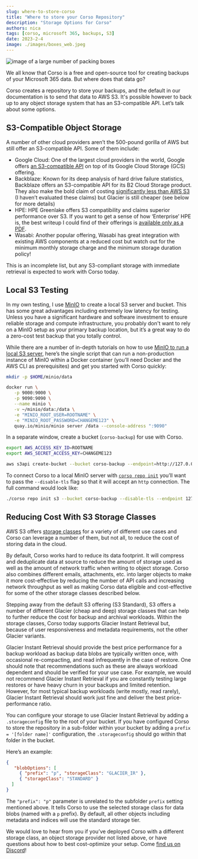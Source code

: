 ```yaml
---
slug: where-to-store-corso
title: "Where to store your Corso Repository"
description: "Storage Options for Corso"
authors: nica
tags: [corso, microsoft 365, backups, S3]
date: 2023-2-4
image: ./images/boxes_web.jpeg
---
```


![image of a large number of packing boxes](./images/boxes_web.jpeg)

We all know that Corso is a free and open-source tool for creating backups of your Microsoft 365 data. But where does
that data go?

Corso creates a repository to store your backups, and the default in our documentation is to send that data to AWS S3.
It's possible however to back up to any object storage system that has an S3-compatible API. Let’s talk about some options.

<!-- truncate -->
## S3-Compatible Object Storage

A number of other cloud providers aren’t the 500-pound gorilla of AWS but still offer an S3-compatible API.
Some of them include:

- Google Cloud: One of the largest cloud providers in the world, Google offers
[an S3-compatible API](https://cloud.google.com/storage/docs/interoperability) on top of its Google Cloud Storage (GCS) offering.
- Backblaze: Known for its deep analysis of hard drive failure statistics, Backblaze offers an S3-compatible API for its
B2 Cloud Storage product. They also make the bold claim of costing [significantly less than AWS S3](https://www.backblaze.com/b2/cloud-storage-pricing.html)
(I haven’t evaluated these claims) but Glacier is still cheaper (see below for more details)
- HPE: HPE Greenlake offers S3 compatibility and claims superior performance over S3. If you want to get a sense of how
‘Enterprise’ HPE is, the best writeup I could find of their offerings is [available only as a PDF](https://www.hpe.com/us/en/collaterals/collateral.a50006216.Create-value-from-data-2C-at-scale-E2-80-93-HPE-GreenLake-for-Scality-solution-brief.html).
- Wasabi: Another popular offering, Wasabi has great integration with existing AWS components at a reduced
cost but watch out for the minimum monthly storage charge and the minimum storage duration policy!

This is an incomplete list, but any S3-compliant storage with immediate retrieval is expected to work with Corso today.

## Local S3 Testing

In my own testing, I use [MinIO](https://min.io/) to create a local S3 server and bucket. This has some great advantages
including extremely low latency for testing. Unless you have a significant hardware and software investment to ensure
reliable storage and compute infrastructure, you probably don't want to rely on a MinIO setup as your primary
backup location, but it’s a great way to do a zero-cost test backup that you totally control.

While there are a number of in-depth tutorials on how to use
[MinIO to run a local S3 server](https://simonjcarr.medium.com/running-s3-object-storage-locally-with-minio-f50540ffc239),
here’s the single script that can run a non-production instance of MinIO within a Docker container (you’ll need Docker
and the AWS CLI as prerequisites) and get you started with Corso quickly:

```bash
mkdir -p $HOME/minio/data

docker run \
   -p 9000:9000 \
   -p 9090:9090 \
   --name minio \
   -v ~/minio/data:/data \
   -e "MINIO_ROOT_USER=ROOTNAME" \
   -e "MINIO_ROOT_PASSWORD=CHANGEME123" \
   quay.io/minio/minio server /data --console-address ":9090"
```

In a separate window, create a bucket (`corso-backup`) for use with Corso.

```bash
export AWS_ACCESS_KEY_ID=ROOTNAME
export AWS_SECRET_ACCESS_KEY=CHANGEME123

aws s3api create-bucket --bucket corso-backup --endpoint=http://127.0.0.1:9000
```

To connect Corso to a local MinIO server with [`corso repo init`](https://corso.ll.vg/docs/cli/corso-repo-init-s3/)
you’ll want to pass the `--disable-tls` flag so that it will accept an `http` connection. The full command would look like:

```bash
./corso repo init s3 --bucket corso-backup --disable-tls --endpoint 127.0.0.1:9000
```

## Reducing Cost With S3 Storage Classes

AWS S3 offers [storage classes](https://aws.amazon.com/s3/storage-classes/) for a variety of different use cases and
Corso can leverage a number of them, but not all, to reduce the cost of storing data in the cloud.

By default, Corso works hard to reduce its data footprint. It will compress and deduplicate data at source to reduce the
amount of storage used as well as the amount of network traffic when writing to object storage. Corso also combines
different emails, attachments, etc. into larger objects to make it more cost-effective by reducing the number of API
calls and increasing network throughput as well as making Corso data eligible and cost-effective for some of the other
storage classes described below.

Stepping away from the default S3 offering (S3 Standard), S3 offers a number of different Glacier (cheap and deep)
storage classes that can help to further reduce the cost for backup and archival workloads. Within the storage classes,
Corso today supports Glacier Instant Retrieval but, because of user responsiveness and metadata requirements, not the
other Glacier variants.

Glacier Instant Retrieval should provide the best price performance for a  backup workload as backup data blobs are
typically written once, with occasional re-compacting, and read infrequently in the case of restore. One should note
that recommendations such as these are always workload dependent and should be verified for your use case. For example,
we would not recommend Glacier Instant Retrieval if you are constantly testing large restores or have heavy
churn in your backups and
limited retention. However, for most typical backup workloads (write mostly, read rarely), Glacier Instant Retrieval
should work just fine and deliver the best price-performance ratio.

You can configure your storage to use Glacier Instant Retrieval by adding a `.storageconfig` file to the root of your
bucket. If you have configured Corso to store the repository in a sub-folder within your bucket by adding a
`prefix = '[folder name]'` configuration, the `.storageconfig` should go within that folder in the bucket.

Here’s an example:

```json
{
   "blobOptions": [
     { "prefix": "p", "storageClass": "GLACIER_IR" },
     { "storageClass": "STANDARD" }
  ]
}
```

The `"prefix": "p"` parameter is unrelated to the subfolder `prefix` setting mentioned above. It tells Corso to
use the selected storage class for data blobs (named with a `p` prefix). By default, all other objects including
metadata and indices will use the standard storage tier.

We would love to hear from you if you’ve deployed Corso with a different storage class, an object storage provider not
listed above, or have questions about how to best cost-optimize your setup. Come [find us on Discord](https://discord.gg/63DTTSnuhT)!
